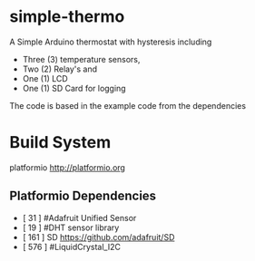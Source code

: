 # simple-thermo
A Simple Arduino thermostat with hysteresis including 
* Three (3) temperature sensors, 
* Two (2) Relay's and 
* One (1) LCD
* One (1) SD Card for logging

The code is based in the example code from the dependencies 

# Build System
platformio http://platformio.org

## Platformio Dependencies
* [ 31 ] #Adafruit Unified Sensor
* [ 19 ] #DHT sensor library
* [ 161 ] SD https://github.com/adafruit/SD
* [ 576 ] #LiquidCrystal_I2C
